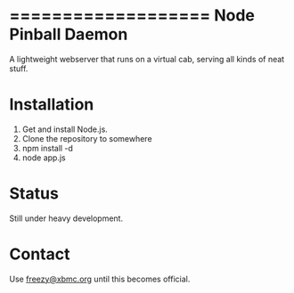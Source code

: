===================
Node Pinball Daemon
===================

A lightweight webserver that runs on a virtual cab, serving all kinds of neat
stuff.

Installation
============

1. Get and install Node.js.
2. Clone the repository to somewhere
3. npm install -d
4. node app.js

Status
======

Still under heavy development.

Contact
=======

Use freezy@xbmc.org until this becomes official.
